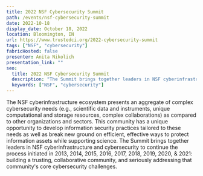 ```yaml
---
title: 2022 NSF Cybersecurity Summit
path: /events/nsf-cybersecurity-summit
date: 2022-10-18
display_date: October 18, 2022
location: Bloomington, IN
url: https://www.trustedci.org/2022-cybersecurity-summit
tags: ["NSF", "cybersecurity"]
fabricHosted: false
presenter: Anita Nikolich
presentation_link: ""
seo:
  title: 2022 NSF Cybersecurity Summit
  description: "The Summit brings together leaders in NSF cyberinfrastructure and cybersecurity to continue the process: building a trusting, collaborative community, and seriously addressing that community's core cybersecurity challenges."
  keywords: ["NSF", "cybersecurity"]
---
```


The NSF cyberinfrastructure ecosystem presents an aggregate of complex cybersecurity needs (e.g., scientific data and instruments, unique computational and storage resources, complex collaborations) as compared to other organizations and sectors. This community has a unique opportunity to develop information security practices tailored to these needs as well as break new ground on efficient, effective ways to protect information assets while supporting science. The Summit brings together leaders in NSF cyberinfrastructure and cybersecurity to continue the process initiated in 2013, 2014, 2015, 2016, 2017, 2018, 2019, 2020, & 2021: building a trusting, collaborative community, and seriously addressing that community's core cybersecurity challenges.
